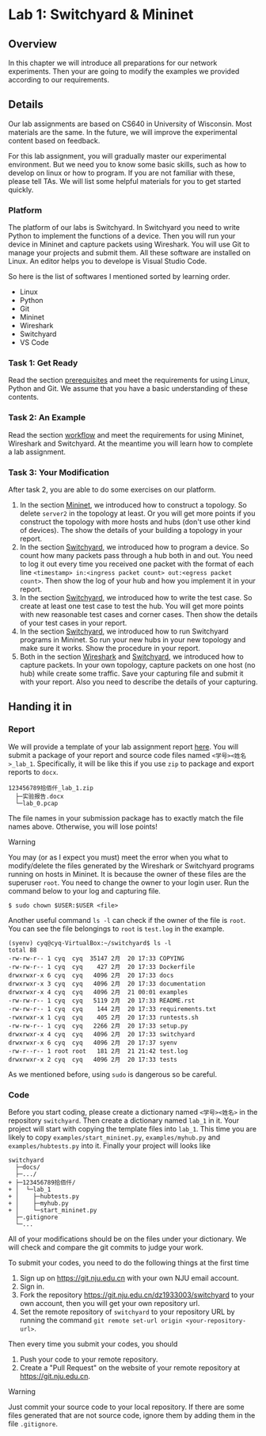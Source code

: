 # Lab 1: Switchyard & Mininet

## Overview

In this chapter we will introduce all preparations for our network experiments. Then your are going to modify the examples we provided according to our requirements.

## Details

Our lab assignments are based on CS640 in University of Wisconsin. Most materials are the same. In the future, we will improve the experimental content based on feedback.

For this lab assignment, you will gradually master our experimental environment. But we need you to know some basic skills, such as how to develop on linux or how to program. If you are not familiar with these, please tell TAs. We will list some helpful materials for you to get started quickly.

### Platform

The platform of our labs is Switchyard. In Switchyard you need to write Python to implement the functions of a device. Then you will run your device in Mininet and capture packets using Wireshark. You will use Git to manage your projects and submit them. All these software are installed on Linux. An editor helps you to develope is Visual Studio Code.

So here is the list of softwares I mentioned sorted by learning order.

- Linux
- Python
- Git
- Mininet
- Wireshark
- Switchyard
- VS Code

### Task 1: Get Ready

Read the section [prerequisites](prerequisites.md) and meet the requirements for using Linux, Python and Git. We assume that you have a basic understanding of these contents.

### Task 2: An Example

Read the section [workflow](workflow.md) and meet the requirements for using Mininet, Wireshark and Switchyard. At the meantime you will learn how to complete a lab assignment.

### Task 3: Your Modification

After task 2, you are able to do some exercises on our platform.

1. In the section [Mininet](mininet.md), we introduced how to construct a topology. So delete `server2` in the topology at least. Or you will get more points if you construct the topology with more hosts and hubs (don't use other kind of devices). The show the details of your building a topology in your report.
2. In the section [Switchyard](switchyard.md), we introduced how to program a device. So count how many packets pass through a hub both in and out. You need to log it out every time you received one packet with the format of each line `<timestamp> in:<ingress packet count> out:<egress packet count>`. Then show the log of your hub and how you implement it in your report.
3. In the section [Switchyard](switchyard.md), we introduced how to write the test case. So create at least one test case to test the hub. You will get more points with new reasonable test cases and corner cases. Then show the details of your test cases in your report.
4. In the section [Switchyard](switchyard.md), we introduced how to run Switchyard programs in Mininet. So run your new hubs in your new topology and make sure it works. Show the procedure in your report.
5. Both in the section [Wireshark](wireshark.md) and [Switchyard](switchyard.md), we introduced how to capture packets. In your own topology, capture packets on one host (no hub) while create some traffic. Save your capturing file and submit it with your report. Also you need to describe the details of your capturing.

## Handing it in

### Report

We will provide a template of your lab assignment report [here](https://box.nju.edu.cn/d/123a70ac8ff34595b18f/). You will submit a package of your report and source code files named `<学号><姓名>_lab_1`. Specifically, it will be like this if you use `zip` to package and export reports to `docx`.

```
123456789拾佰仟_lab_1.zip
  ├─实验报告.docx
  └─lab_0.pcap
```

The file names in your submission package has to exactly match the file names above. Otherwise, you will lose points!

> [!WARNING]
> You may (or as I expect you must) meet the error when you what to modify/delete the files generated by the Wireshark or Switchyard programs running on hosts in Mininet. It is because the owner of these files are the superuser `root`. You need to change the owner to your login user. Run the command below to your log and capturing file.
> ```
> $ sudo chown $USER:$USER <file>
> ```
> Another useful command `ls -l` can check if the owner of the file is `root`. You can see the file belongings to `root` is `test.log` in the example.
> ```
> (syenv) cyq@cyq-VirtualBox:~/switchyard$ ls -l
> total 88
> -rw-rw-r-- 1 cyq  cyq  35147 2月  20 17:33 COPYING
> -rw-rw-r-- 1 cyq  cyq    427 2月  20 17:33 Dockerfile
> drwxrwxr-x 6 cyq  cyq   4096 2月  20 17:33 docs
> drwxrwxr-x 3 cyq  cyq   4096 2月  20 17:33 documentation
> drwxrwxr-x 4 cyq  cyq   4096 2月  21 00:01 examples
> -rw-rw-r-- 1 cyq  cyq   5119 2月  20 17:33 README.rst
> -rw-rw-r-- 1 cyq  cyq    144 2月  20 17:33 requirements.txt
> -rwxrwxr-x 1 cyq  cyq    405 2月  20 17:33 runtests.sh
> -rw-rw-r-- 1 cyq  cyq   2266 2月  20 17:33 setup.py
> drwxrwxr-x 4 cyq  cyq   4096 2月  20 17:33 switchyard
> drwxrwxr-x 6 cyq  cyq   4096 2月  20 17:37 syenv
> -rw-r--r-- 1 root root   181 2月  21 21:42 test.log
> drwxrwxr-x 2 cyq  cyq   4096 2月  20 17:33 tests
> ```
> As we mentioned before, using `sudo` is dangerous so be careful.

### Code

Before you start coding, please create a dictionary named `<学号><姓名>` in the repository `switchyard`. Then create a dictionary named `lab_1` in it. Your project will start with copying the template files into `lab_1`. This time you are likely to copy `examples/start_mininet.py`, `examples/myhub.py` and `examples/hubtests.py` into it. Finally your project will looks like

```
switchyard
  ├─docs/
  ├─.../
+ ├─123456789拾佰仟/
+ │  └─lab_1
+ │    ├─hubtests.py
+ │    ├─myhub.py
+ │    └─start_mininet.py
  ├─.gitignore
  └─...
```

All of your modifications should be on the files under your dictionary. We will check and compare the git commits to judge your work.

To submit your codes, you need to do the following things at the first time

1. Sign up on https://git.nju.edu.cn with your own NJU email account.
2. Sign in.
3. Fork the repository https://git.nju.edu.cn/dz1933003/switchyard to your own account, then you will get your own repository url.
4. Set the remote repository of `switchyard` to your repository URL by running the command `git remote set-url origin <your-repository-url>`.

Then every time you submit your codes, you should

1. Push your code to your remote repository.
2. Create a "Pull Request" on the website of your remote repository at https://git.nju.edu.cn.

> [!WARNING]
> Just commit your source code to your local repository. If there are some files generated that are not source code, ignore them by adding them in the file `.gitignore`.
